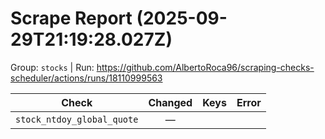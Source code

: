 # Scrape Report (2025-09-29T21:19:28.027Z)

Group: `stocks`  |  Run: https://github.com/AlbertoRoca96/scraping-checks-scheduler/actions/runs/18110999563

| Check | Changed | Keys | Error |
|---|:---:|:--|:--|
| `stock_ntdoy_global_quote` | — |  |  |
